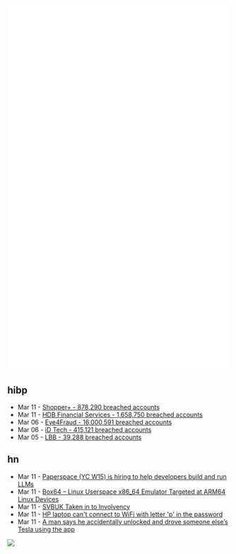![Metrics](https://raw.githubusercontent.com/phixion/phixion/master/metrics.svg)

## hibp

<!--
for https://github.com/phixion/phixion/blob/main/.github/workflows/feeds.yml
-->
<!--START_SECTION:haveibeenpwnd-->
- Mar 11 - [Shopper+ - 878,290 breached accounts](https://haveibeenpwned.com/PwnedWebsites#ShopperPlus)
- Mar 11 - [HDB Financial Services - 1,658,750 breached accounts](https://haveibeenpwned.com/PwnedWebsites#HDBFinancialServices)
- Mar 06 - [Eye4Fraud - 16,000,591 breached accounts](https://haveibeenpwned.com/PwnedWebsites#Eye4Fraud)
- Mar 06 - [iD Tech - 415,121 breached accounts](https://haveibeenpwned.com/PwnedWebsites#iDTech)
- Mar 05 - [LBB - 39,288 breached accounts](https://haveibeenpwned.com/PwnedWebsites#LBB)
<!--END_SECTION:haveibeenpwnd-->

## hn

<!--
for https://github.com/phixion/phixion/blob/main/.github/workflows/feeds.yml
-->
<!--START_SECTION:hn-->
- Mar 11 - [Paperspace (YC W15) is hiring to help developers build and run LLMs](https://www.paperspace.com/careers/positions?gh_src=652ffa365us)
- Mar 11 - [Box64 – Linux Userspace x86_64 Emulator Targeted at ARM64 Linux Devices](https://github.com/ptitSeb/box64)
- Mar 11 - [SVBUK Taken in to Involvency](https://www.bankofengland.co.uk/news/2023/march/boe-statement-silicon-valley-bank-uk)
- Mar 11 - [HP laptop can&#x27;t connect to WiFi with letter &#x27;p&#x27; in the password](https://h30434.www3.hp.com/t5/Notebook-Software-and-How-To-Questions/P-button-in-WiFi-password-not-working-Win10/m-p/6722692#M246918)
- Mar 11 - [A man says he accidentally unlocked and drove someone else’s Tesla using the app](https://globalnews.ca/news/9541040/bc-tesla-driving-wrong-car-app/)
<!--END_SECTION:hn-->

<!--
for https://yhype.me
-->
![](https://hit.yhype.me/github/profile?user_id=13013670)
